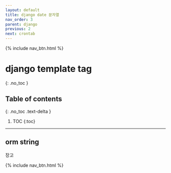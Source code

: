 ```yaml
---
layout: default
title: django date 문자열
nav_order: 3
parent: django
previous: 2
next: crontab
---
```

{% include nav_btn.html %}

# django template tag
{: .no_toc }

## Table of contents
{: .no_toc .text-delta }

1. TOC
{:toc}

---

## orm string

장고

{% include nav_btn.html %}

